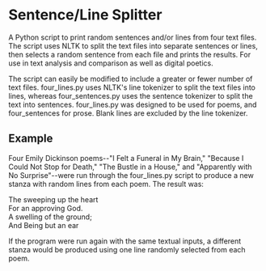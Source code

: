 # Sentence/Line Splitter
A Python script to print random sentences and/or lines from four text files. The script uses NLTK to split the text files into separate sentences or lines, then selects a random sentence from each file and prints the results. For use in text analysis and comparison as well as digital poetics.

The script can easily be modified to include a greater or fewer number of text files. four_lines.py uses NLTK's line tokenizer to split the text files into lines, whereas four_sentences.py uses the sentence tokenizer to split the text into sentences. four_lines.py was designed to be used for poems, and four_sentences for prose. Blank lines are excluded by the line tokenizer.

## Example

Four Emily Dickinson poems--"I Felt a Funeral in My Brain," "Because I Could Not Stop for Death," "The Bustle in a House," and "Apparently with No Surprise"--were run through the four_lines.py script to produce a new stanza with random lines from each poem. The result was:

The sweeping up the heart  
For an approving God.  
A swelling of the ground;  
And Being but an ear

If the program were run again with the same textual inputs, a different stanza would be produced using one line randomly selected from each poem.





